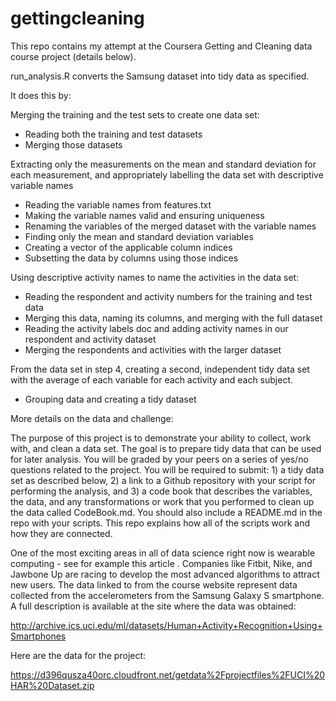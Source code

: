 # gettingcleaning

This repo contains my attempt at the Coursera Getting and Cleaning data course project (details below).

run_analysis.R converts the Samsung dataset into tidy data as specified.

It does this by:

Merging the training and the test sets to create one data set:
- Reading both the training and test datasets
- Merging those datasets

Extracting only the measurements on the mean and standard deviation for each measurement, and appropriately labelling the data set with descriptive variable names
- Reading the variable names from features.txt
- Making the variable names valid and ensuring uniqueness
- Renaming the variables of the merged dataset with the variable names
- Finding only the mean and standard deviation variables
- Creating a vector of the applicable column indices
- Subsetting the data by columns using those indices

Using descriptive activity names to name the activities in the data set:
- Reading the respondent and activity numbers for the training and test data
- Merging this data, naming its columns, and merging with the full dataset
- Reading the activity labels doc and adding activity names in our respondent and activity dataset
- Merging the respondents and activities with the larger dataset

From the data set in step 4, creating a second, independent tidy data set with the average of each variable for each activity and each subject.
- Grouping data and creating a tidy dataset



More details on the data and challenge:

The purpose of this project is to demonstrate your ability to collect, work with, and clean a data set. The goal is to prepare tidy data that can be used for later analysis. You will be graded by your peers on a series of yes/no questions related to the project. You will be required to submit: 1) a tidy data set as described below, 2) a link to a Github repository with your script for performing the analysis, and 3) a code book that describes the variables, the data, and any transformations or work that you performed to clean up the data called CodeBook.md. You should also include a README.md in the repo with your scripts. This repo explains how all of the scripts work and how they are connected.  

One of the most exciting areas in all of data science right now is wearable computing - see for example this article . Companies like Fitbit, Nike, and Jawbone Up are racing to develop the most advanced algorithms to attract new users. The data linked to from the course website represent data collected from the accelerometers from the Samsung Galaxy S smartphone. A full description is available at the site where the data was obtained: 

http://archive.ics.uci.edu/ml/datasets/Human+Activity+Recognition+Using+Smartphones 

Here are the data for the project: 

https://d396qusza40orc.cloudfront.net/getdata%2Fprojectfiles%2FUCI%20HAR%20Dataset.zip 





